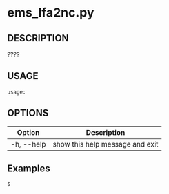 # ems\_lfa2nc.py

## DESCRIPTION
????

## USAGE
```shell
usage:
```

## OPTIONS

| Option           | Description                    |
|------------------|--------------------------------|
| -h, --help       |show this help message and exit |

## Examples

```shell
$ 
```
